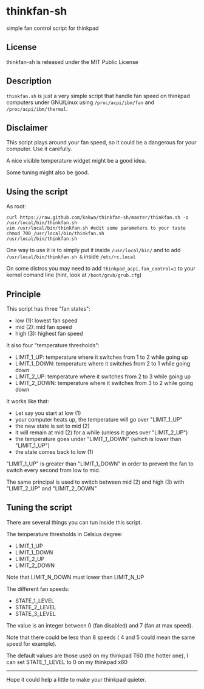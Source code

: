 thinkfan-sh
===========

simple fan control script for thinkpad

## License ###

thinkfan-sh is released under the MIT Public License

## Description ##

``thinkfan.sh`` is just a very simple script that handle fan speed 
on thinkpad computers under GNU/Linux using ``/proc/acpi/ibm/fan`` and ``/proc/acpi/ibm/thermal``.

## Disclaimer ##

This script plays around your fan speed, so it could be a dangerous for your computer. Use it carefully.

A nice visible temperature widget might be a good idea. 

Some tuning might also be good.

## Using the script ##

As root:
```shell
curl https://raw.github.com/kakwa/thinkfan-sh/master/thinkfan.sh -o /usr/local/bin/thinkfan.sh
vim /usr/local/bin/thinkfan.sh #edit some parameters to your taste
chmod 700 /usr/local/bin/thinkfan.sh
/usr/local/bin/thinkfan.sh
```
One way to use it is to simply put it inside ``/usr/local/bin/`` and to add ``/usr/local/bin/thinkfan.sh &`` 
inside ``/etc/rc.local``

On some distros you may need to add ``thinkpad_acpi.fan_control=1`` to your kernel comand line 
(hint, look at ``/boot/grub/grub.cfg``)

## Principle ##

This script has three "fan states": 
* low (1): lowest fan speed
* mid (2): mid fan speed
* high (3): highest fan speed 

It also four "temperature thresholds":
* LIMIT_1_UP: temperature where it switches from 1 to 2 while going up
* LIMIT_1_DOWN: temperature where it switches from 2 to 1 while going down
* LIMIT_2_UP: temperature where it switches from 2 to 3 while going up
* LIMIT_2_DOWN: temperature where it switches from 3 to 2 while going down

It works like that:

* Let say you start at low (1)
* your computer heats up, the temperature will go over "LIMIT_1_UP"
* the new state is set to mid (2)
* it will remain at mid (2) for a while (unless it goes over "LIMIT_2_UP")
* the temperature goes under "LIMIT_1_DOWN" (which is lower than "LIMIT_1_UP")
* the state comes back to low (1)

"LIMIT_1_UP" is greater than "LIMIT_1_DOWN" in order to prevent the fan to switch every second from low to mid.

The same principal is used to switch between mid (2) and high (3) with "LIMIT_2_UP" and "LIMIT_2_DOWN"

## Tuning the script ##

There are several things you can tun inside this script.

The temperature thresholds in Celsius degree:

* LIMIT_1_UP
* LIMIT_1_DOWN
* LIMIT_2_UP
* LIMIT_2_DOWN 

Note that LIMIT_N_DOWN must lower than LIMIT_N_UP

The different fan speeds:
* STATE_1_LEVEL
* STATE_2_LEVEL
* STATE_3_LEVEL

The value is an integer between 0 (fan disabled) and 7 (fan at max speed). 

Note that there could be less than 8 speeds ( 4 and 5 could mean the same speed for example).

The default values are those used on my thinkpad T60 (the hotter one), I can set STATE_1_LEVEL to 0 on my thinkpad x60


------------------------
Hope it could help a little to make your thinkpad quieter.
